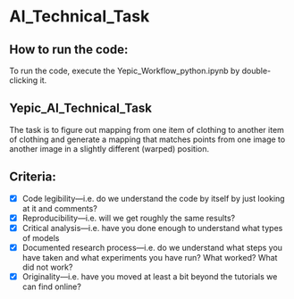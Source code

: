 # AI_Technical_Task

## How to run the code:
To run the code, execute the Yepic_Workflow_python.ipynb by double-clicking it.

## Yepic_AI_Technical_Task
The task is to figure out mapping from one item of clothing to another item of clothing and generate a mapping that matches points from one image to another image in a slightly different (warped) position.

## Criteria:
- [x] Code legibility—i.e. do we understand the code by itself by just looking at it and comments?
- [x] Reproducibility—i.e. will we get roughly the same results?
- [x] Critical analysis—i.e. have you done enough to understand what types of models 
- [x] Documented research process—i.e. do we understand what steps you have taken and what experiments you have run? What worked? What did not work?
- [x] Originality—i.e. have you moved at least a bit beyond the tutorials we can find online?
